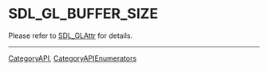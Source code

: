 # SDL_GL_BUFFER_SIZE

Please refer to [SDL_GLAttr](SDL_GLAttr) for details.

----
[CategoryAPI](CategoryAPI), [CategoryAPIEnumerators](CategoryAPIEnumerators)

